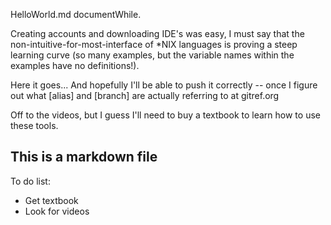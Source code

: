 HelloWorld.md documentWhile.

Creating accounts and downloading IDE's was easy, I must say that the non-intuitive-for-most-interface of *NIX languages is proving a steep learning curve (so many examples, but the variable names within the examples have no definitions!).

Here it goes...
And hopefully I'll be able to push it correctly -- once I figure out what [alias] and [branch] are actually referring to at gitref.org

Off to the videos, but I guess I'll need to buy a textbook to learn how to use these tools.
## This is a markdown file

To do list:
* Get textbook
* Look for videos

